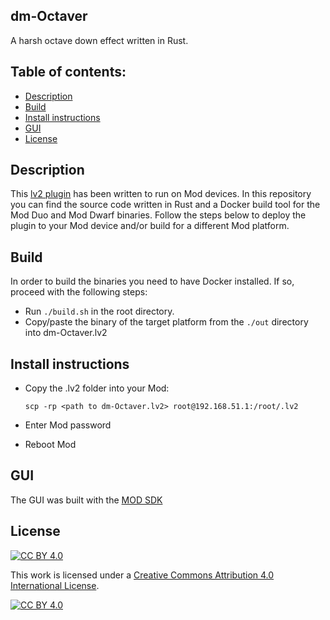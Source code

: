 ## dm-Octaver

A harsh octave down effect written in Rust.

## Table of contents:

- [Description](#Description)
- [Build](#Build)
- [Install instructions](#Install-instructions)
- [GUI](#GUI)
- [License](#License)

## Description

This [lv2 plugin](./dm-Octaver.lv2) has been written to run on Mod devices. In this repository you can find the source code written in Rust and a Docker build tool for the Mod Duo and Mod Dwarf binaries. Follow the steps below to deploy the plugin to your Mod device and/or build for a different Mod platform.

## Build

In order to build the binaries you need to have Docker installed. If so, proceed with the following steps:

- Run `./build.sh` in the root directory.
- Copy/paste the binary of the target platform from the `./out` directory into dm-Octaver.lv2

## Install instructions

- Copy the .lv2 folder into your Mod:

  ```
  scp -rp <path to dm-Octaver.lv2> root@192.168.51.1:/root/.lv2
  ```

- Enter Mod password
- Reboot Mod

## GUI

The GUI was built with the [MOD SDK](https://github.com/moddevices/mod-sdk)

## License

[![CC BY 4.0][cc-by-shield]][cc-by]

This work is licensed under a
[Creative Commons Attribution 4.0 International License][cc-by].

[![CC BY 4.0][cc-by-image]][cc-by]

[cc-by]: http://creativecommons.org/licenses/by/4.0/
[cc-by-image]: https://i.creativecommons.org/l/by/4.0/88x31.png
[cc-by-shield]: https://img.shields.io/badge/License-CC%20BY%204.0-lightgrey.svg
